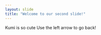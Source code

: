 ```yaml
---
layout: slide
title: "Welcome to our second slide!"
---
```

Kumi is so cute
Use the left arrow to go back!
